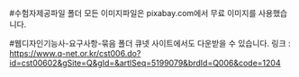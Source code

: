 #수험자제공파일 폴더
모든 이미지파일은 pixabay.com에서 무료 이미지를 사용했습니다.

#웹디자인기능사-요구사항-묶음 폴더
큐넷 사이트에서도 다운받을 수 있습니다.
링크 : 
https://www.q-net.or.kr/cst006.do?id=cst00602&gSite=Q&gId=&artlSeq=5199079&brdId=Q006&code=1204